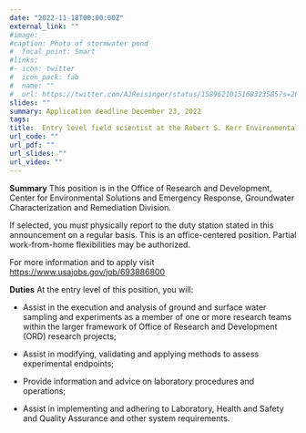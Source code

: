 ```yaml
---
date: "2022-11-18T00:00:00Z"
external_link: ""
#image:
#caption: Photo of stormwater pond
#  focal_point: Smart
#links:
#- icon: twitter
#  icon_pack: fab
#  name: ""
#  url: https://twitter.com/AJReisinger/status/1589621015168323585?s=20&t=RmkTzlIebsr1JIABFzHjBA
slides: ""
summary: Application deadline December 23, 2022
tags:
title:  Entry level field scientist at the Robert S. Kerr Environmental Research Center in Ada, OK
url_code: ""
url_pdf: ""
url_slides: ""
url_video: ""
---
```


**Summary** This position is in the Office of Research and Development, Center for Environmental Solutions and Emergency Response, Groundwater Characterization and Remediation Division.

If selected, you must physically report to the duty station stated in this announcement on a regular basis. This is an office-centered position. Partial work-from-home flexibilities may be authorized.

For more information and to apply visit https://www.usajobs.gov/job/693886800

**Duties** At the entry level of this position, you will:

- Assist in the execution and analysis of ground and surface water sampling and experiments as a member of one or more research teams within the larger framework of Office of Research and Development (ORD) research projects;

- Assist in modifying, validating and applying methods to assess experimental endpoints;

- Provide information and advice on laboratory procedures and operations;

- Assist in implementing and adhering to Laboratory, Health and Safety and Quality Assurance and other system requirements.